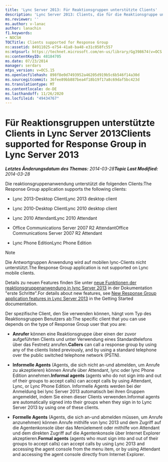 ```yaml
---
title: 'Lync Server 2013: Für Reaktionsgruppen unterstützte Clients'
description: 'Lync Server 2013: Clients, die für die Reaktionsgruppe unterstützt werden.'
ms.reviewer: ''
ms.author: v-lanac
author: lanachin
f1.keywords:
- NOCSH
TOCTitle: Clients supported for Response Group
ms:assetid: 84911025-e754-41a8-ba48-e31c058fc557
ms:mtpsurl: https://technet.microsoft.com/en-us/library/Gg398674(v=OCS.15)
ms:contentKeyID: 48184705
ms.date: 07/23/2014
manager: serdars
mtps_version: v=OCS.15
ms.openlocfilehash: 898f8e0d7493952a46205d919b5c6b546f14a30d
ms.sourcegitcommit: 36fee89bb887bea4f18b19f17a8c69daf5bc423d
ms.translationtype: MT
ms.contentlocale: de-DE
ms.lasthandoff: 11/26/2020
ms.locfileid: "49434767"
---
```

# <a name="clients-supported-for-response-group-in-lync-server-2013"></a><span data-ttu-id="4526e-103">Für Reaktionsgruppen unterstützte Clients in Lync Server 2013</span><span class="sxs-lookup"><span data-stu-id="4526e-103">Clients supported for Response Group in Lync Server 2013</span></span>

<div data-xmlns="http://www.w3.org/1999/xhtml">

<div class="topic" data-xmlns="http://www.w3.org/1999/xhtml" data-msxsl="urn:schemas-microsoft-com:xslt" data-cs="https://msdn.microsoft.com/">

<div data-asp="https://msdn2.microsoft.com/asp">



</div>

<div id="mainSection">

<div id="mainBody"><span data-ttu-id="4526e-104">

<span> </span></span><span class="sxs-lookup"><span data-stu-id="4526e-104">

<span> </span></span></span>

<span data-ttu-id="4526e-105">_**Letztes Änderungsdatum des Themas:** 2014-03-28_</span><span class="sxs-lookup"><span data-stu-id="4526e-105">_**Topic Last Modified:** 2014-03-28_</span></span>

<span data-ttu-id="4526e-106">Die reaktionsgruppenanwendung unterstützt die folgenden Clients:</span><span class="sxs-lookup"><span data-stu-id="4526e-106">The Response Group application supports the following clients:</span></span>

  - <span data-ttu-id="4526e-107">Lync 2013-Desktop Client</span><span class="sxs-lookup"><span data-stu-id="4526e-107">Lync 2013 desktop client</span></span>

  - <span data-ttu-id="4526e-108">Lync 2010-Desktop Client</span><span class="sxs-lookup"><span data-stu-id="4526e-108">Lync 2010 desktop client</span></span>

  - <span data-ttu-id="4526e-109">Lync 2010 Attendant</span><span class="sxs-lookup"><span data-stu-id="4526e-109">Lync 2010 Attendant</span></span>

  - <span data-ttu-id="4526e-110">Office Communications Server 2007 R2 Attendant</span><span class="sxs-lookup"><span data-stu-id="4526e-110">Office Communications Server 2007 R2 Attendant</span></span>

  - <span data-ttu-id="4526e-111">Lync Phone Edition</span><span class="sxs-lookup"><span data-stu-id="4526e-111">Lync Phone Edition</span></span>

<div>


> [!NOTE]  
> <span data-ttu-id="4526e-112">Die Antwortgruppen Anwendung wird auf mobilen lync-Clients nicht unterstützt.</span><span class="sxs-lookup"><span data-stu-id="4526e-112">The Response Group application is not supported on Lync mobile clients.</span></span>



</div>

<span data-ttu-id="4526e-113">Details zu neuen Features finden Sie unter [neue Funktionen der reaktionsgruppenanwendung in lync Server 2013](lync-server-2013-new-response-group-application-features.md) in der Dokumentation "erste Schritte".</span><span class="sxs-lookup"><span data-stu-id="4526e-113">For details about new features, see [New Response Group application features in Lync Server 2013](lync-server-2013-new-response-group-application-features.md) in the Getting Started documentation.</span></span>

<span data-ttu-id="4526e-114">Der spezifische Client, den Sie verwenden können, hängt vom Typ des Reaktionsgruppen Benutzers ab:</span><span class="sxs-lookup"><span data-stu-id="4526e-114">The specific client that you can use depends on the type of Response Group user that you are:</span></span>

  - <span data-ttu-id="4526e-115">**Anrufer** können eine Reaktionsgruppe über einen der zuvor aufgeführten Clients und unter Verwendung eines Standardtelefons über das Festnetz anrufen.</span><span class="sxs-lookup"><span data-stu-id="4526e-115">**Callers** can call a response group by using any of the clients listed previously, and by using a standard telephone over the public switched telephone network (PSTN).</span></span>

  - <span data-ttu-id="4526e-116">**Informelle Agents** (Agents, die sich nicht an-und abmelden, um Anrufe zu akzeptieren) können Anrufe über Attendant, lync oder lync Phone Edition annehmen.</span><span class="sxs-lookup"><span data-stu-id="4526e-116">**Informal agents** (agents who do not sign into and out of their groups to accept calls) can accept calls by using Attendant, Lync, or Lync Phone Edition.</span></span> <span data-ttu-id="4526e-117">Informelle Agents werden bei der Anmeldung bei lync Server 2013 automatisch bei ihren Gruppen angemeldet, indem Sie einen dieser Clients verwenden.</span><span class="sxs-lookup"><span data-stu-id="4526e-117">Informal agents are automatically signed into their groups when they sign in to Lync Server 2013 by using one of these clients.</span></span>

  - <span data-ttu-id="4526e-118">**Formelle Agents** (Agents, die sich an-und abmelden müssen, um Anrufe anzunehmen) können Anrufe mithilfe von lync 2013 und dem Zugriff auf die Agentenkonsole über das Menüelement oder mithilfe von Attendant und dem direkten Zugriff auf die Agentenkonsole über Internet Explorer akzeptieren.</span><span class="sxs-lookup"><span data-stu-id="4526e-118">**Formal agents** (agents who must sign into and out of their groups to accept calls) can accept calls by using Lync 2013 and accessing the agent console from the menu item, or by using Attendant and accessing the agent console directly from Internet Explorer.</span></span>

<span data-ttu-id="4526e-119"></div>

<span> </span>

</div>

</div>

</span><span class="sxs-lookup"><span data-stu-id="4526e-119"></div>

<span> </span>

</div>

</div>

</span></span></div>

